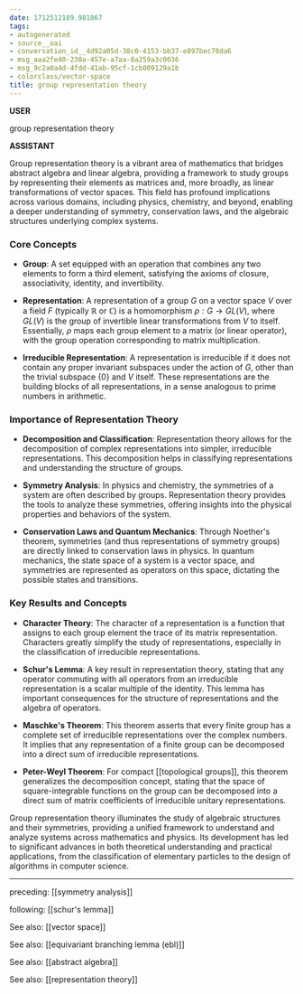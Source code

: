 ```yaml
---
date: 1712512189.981867
tags:
- autogenerated
- source__oai
- conversation_id__4d92a05d-38c0-4153-bb37-e897bec78da6
- msg_aaa2fe40-230a-457e-a7aa-8a259a3c0036
- msg_9c2a0a4d-4fdd-41ab-95cf-1cb009129a1b
- colorclass/vector-space
title: group representation theory
---
```


**USER**

group representation theory


**ASSISTANT**

Group representation theory is a vibrant area of mathematics that bridges abstract algebra and linear algebra, providing a framework to study groups by representing their elements as matrices and, more broadly, as linear transformations of vector spaces. This field has profound implications across various domains, including physics, chemistry, and beyond, enabling a deeper understanding of symmetry, conservation laws, and the algebraic structures underlying complex systems.

### Core Concepts

- **Group**: A set equipped with an operation that combines any two elements to form a third element, satisfying the axioms of closure, associativity, identity, and invertibility.

- **Representation**: A representation of a group $G$ on a vector space $V$ over a field $F$ (typically $\mathbb{R}$ or $\mathbb{C}$) is a homomorphism $\rho: G \to GL(V)$, where $GL(V)$ is the group of invertible linear transformations from $V$ to itself. Essentially, $\rho$ maps each group element to a matrix (or linear operator), with the group operation corresponding to matrix multiplication.

- **Irreducible Representation**: A representation is irreducible if it does not contain any proper invariant subspaces under the action of $G$, other than the trivial subspace $\{0\}$ and $V$ itself. These representations are the building blocks of all representations, in a sense analogous to prime numbers in arithmetic.

### Importance of Representation Theory

- **Decomposition and Classification**: Representation theory allows for the decomposition of complex representations into simpler, irreducible representations. This decomposition helps in classifying representations and understanding the structure of groups.

- **Symmetry Analysis**: In physics and chemistry, the symmetries of a system are often described by groups. Representation theory provides the tools to analyze these symmetries, offering insights into the physical properties and behaviors of the system.

- **Conservation Laws and Quantum Mechanics**: Through Noether's theorem, symmetries (and thus representations of symmetry groups) are directly linked to conservation laws in physics. In quantum mechanics, the state space of a system is a vector space, and symmetries are represented as operators on this space, dictating the possible states and transitions.

### Key Results and Concepts

- **Character Theory**: The character of a representation is a function that assigns to each group element the trace of its matrix representation. Characters greatly simplify the study of representations, especially in the classification of irreducible representations.

- **Schur's Lemma**: A key result in representation theory, stating that any operator commuting with all operators from an irreducible representation is a scalar multiple of the identity. This lemma has important consequences for the structure of representations and the algebra of operators.

- **Maschke's Theorem**: This theorem asserts that every finite group has a complete set of irreducible representations over the complex numbers. It implies that any representation of a finite group can be decomposed into a direct sum of irreducible representations.

- **Peter-Weyl Theorem**: For compact [[topological groups]], this theorem generalizes the decomposition concept, stating that the space of square-integrable functions on the group can be decomposed into a direct sum of matrix coefficients of irreducible unitary representations.

Group representation theory illuminates the study of algebraic structures and their symmetries, providing a unified framework to understand and analyze systems across mathematics and physics. Its development has led to significant advances in both theoretical understanding and practical applications, from the classification of elementary particles to the design of algorithms in computer science.


---

preceding: [[symmetry analysis]]  


following: [[schur's lemma]]

See also: [[vector space]]


See also: [[equivariant branching lemma (ebl)]]


See also: [[abstract algebra]]


See also: [[representation theory]]
